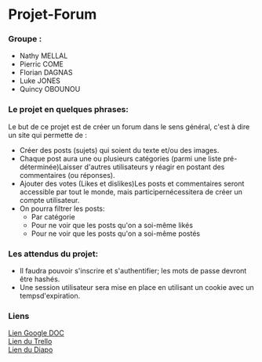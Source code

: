 # Projet-Forum
### Groupe :
- Nathy MELLAL
- Pierric COME
- Florian DAGNAS
- Luke JONES
- Quincy OBOUNOU

### Le projet en quelques phrases:

Le but de ce projet est de créer un forum dans le sens général, c'est à dire un site qui permette de :
- Créer des posts (sujets) qui soient du texte et/ou des images.
- Chaque post aura une ou plusieurs catégories (parmi une liste pré-déterminée)Laisser d'autres utilisateurs y réagir en postant des commentaires (ou réponses).
- Ajouter des votes (Likes et dislikes)Les posts et commentaires seront accessible par tout le monde, mais participernécessitera de créer un compte utilisateur.
- On pourra filtrer les posts:
    - Par catégorie
    - Pour ne voir que les posts qu'on a soi-même likés
    - Pour ne voir que les posts qu'on a soi-même postés

### Les attendus du projet:

- Il faudra pouvoir s'inscrire et s'authentifier; les mots de passe devront être hashés.
- Une session utilisateur sera mise en place en utilisant un cookie avec un tempsd'expiration.

### Liens

[Lien Google DOC](https://docs.google.com/document/d/1omAeKbQOeYaap4RX3qKg7whCzQdDwmaRJPslWD8ngG0/edit)     
[ Lien du Trello](https://trello.com/invite/b/QIs6SPOM/3b503994258364af562537706bf98691/projet-forum)   
[Lien du Diapo](https://docs.google.com/presentation/d/1dRf_fcqrLJjJ2455lpEHPBQ1LyhFJx_12ttFqVdK6aw/edit#slide=id.p)    

